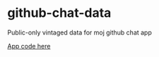 # github-chat-data
Public-only vintaged data for moj github chat app

[App code here](https://github.com/ministryofjustice/github-chat)
